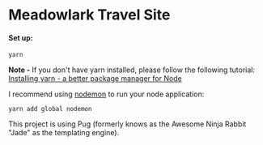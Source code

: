 # Meadowlark Travel Site

#### Set up:
`yarn`

**Note -** If you don't have yarn installed, please follow the following tutorial: [Installing yarn - a better package manager for Node](https://yarnpkg.com/en/docs/install)

I recommend using [nodemon](https://github.com/remy/nodemon) to run your node application:

`yarn add global nodemon`

This project is using Pug (formerly knows as the Awesome Ninja Rabbit "Jade" as the templating engine).

